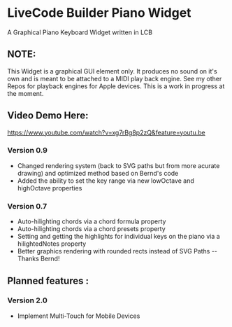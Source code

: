 # LiveCode Builder Piano Widget
A Graphical Piano Keyboard Widget written in LCB

## NOTE: 

This Widget is a graphical GUI element only. It produces no sound on it's own and is meant to be attached to a MIDI play back engine.
See my other Repos for playback engines for Apple devices. This is a work in progress at the moment.
 
## Video Demo Here:
https://www.youtube.com/watch?v=xg7rBg8p2zQ&feature=youtu.be

### Version 0.9
- Changed rendering system (back to SVG paths but from more acurate drawing) and optimized method based on Bernd's code
- Added the ability to set the key range via new lowOctave and highOctave properties

### Version 0.7

- Auto-hilighting chords via a chord formula property
- Auto-hilighting chords via a chord presets property
- Setting and getting the highlights for individual keys on the piano via a hilightedNotes property
- Better graphics rendering with rounded rects instead of SVG Paths -- Thanks Bernd!

## Planned features :

### Version 2.0
- Implement Multi-Touch for Mobile Devices

